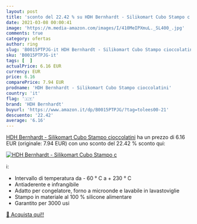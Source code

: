 ```yaml
---
layout: post
title: 'sconto del 22.42 % su HDH Bernhardt - Silikomart Cubo Stampo c  '
date: 2021-03-08 00:00:41
image: 'https://m.media-amazon.com/images/I/410MeIPXmuL._SL400_.jpg'
comments: true
category: ofertas
author: ring
slug: 'B0015PTPJG-it HDH Bernhardt - Silikomart Cubo Stampo cioccolatini'
sku: 'B0015PTPJG-it'
tags: [  ]
actualPrice: 6.16 EUR
currency: EUR
price: 6.16
comparePrice: 7.94 EUR
prodname: 'HDH Bernhardt - Silikomart Cubo Stampo cioccolatini'
country: 'it'
flag: '🇮🇹'
brand: 'HDH Bernhardt'
buyurl: 'https://www.amazon.it/dp/B0015PTPJG/?tag=tolees00-21'
descuento: '22.42'
average: '6.16'
---
```


[HDH Bernhardt - Silikomart Cubo Stampo cioccolatini](https://www.amazon.it/dp/B0015PTPJG/?tag=tolees00-21) ha un prezzo di 6.16 EUR (originale: 7.94 EUR) con uno sconto del 22.42 % sconto qui:

[![HDH Bernhardt - Silikomart Cubo Stampo c](https://m.media-amazon.com/images/I/410MeIPXmuL._SL400_.jpg)](https://www.amazon.it/dp/B0015PTPJG/?tag=tolees00-21)

ℹ️:

- Intervallo di temperatura da - 60 ° C a + 230 ° C
- Antiaderente e infrangibile
- Adatto per congelatore, forno a microonde e lavabile in lavastoviglie
- Stampo in materiale al 100 % silicone alimentare
- Garantito per 3000 usi

[🛒 Acquista qui!!](https://www.amazon.it/dp/B0015PTPJG/?tag=tolees00-21)
